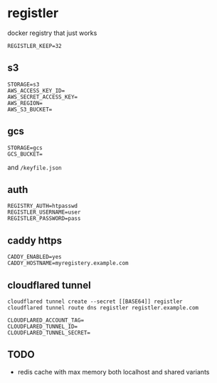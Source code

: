 # registler

docker registry that just works

```.env
REGISTLER_KEEP=32
```

## s3

```.env
STORAGE=s3
AWS_ACCESS_KEY_ID=
AWS_SECRET_ACCESS_KEY=
AWS_REGION=
AWS_S3_BUCKET=
```

## gcs

```.env
STORAGE=gcs
GCS_BUCKET=
```

and  `/keyfile.json`

## auth

```.env
REGISTRY_AUTH=htpasswd
REGISTLER_USERNAME=user
REGISTLER_PASSWORD=pass
```

## caddy https

```.env
CADDY_ENABLED=yes
CADDY_HOSTNAME=myregistery.example.com
```

## cloudflared tunnel

```console
cloudflared tunnel create --secret [[BASE64]] registler
cloudflared tunnel route dns registler registler.example.com
```

```.env
CLOUDFLARED_ACCOUNT_TAG=
CLOUDFLARED_TUNNEL_ID=
CLOUDFLARED_TUNNEL_SECRET=
```

## TODO

- redis cache with max memory both localhost and shared variants
